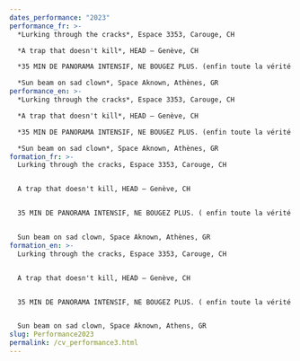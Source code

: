 ```yaml
---
dates_performance: "2023"
performance_fr: >-
  *Lurking through the cracks*, Espace 3353, Carouge, CH

  *A trap that doesn't kill*, HEAD – Genève, CH

  *35 MIN DE PANORAMA INTENSIF, NE BOUGEZ PLUS. (enfin toute la vérité sur la Suisse!)* avec Château Deux, 5e Biennale Insulaire des espaces d’art de Genève, CH

  *Sun beam on sad clown*, Space Aknown, Athènes, GR
performance_en: >-
  *Lurking through the cracks*, Espace 3353, Carouge, CH 

  *A trap that doesn't kill*, HEAD – Genève, CH

  *35 MIN DE PANORAMA INTENSIF, NE BOUGEZ PLUS. (enfin toute la vérité sur la Suisse!)* with Château Deux, 5e Biennale Insulaire des espaces d’art de Genève, CH

  *Sun beam on sad clown*, Space Aknown, Athènes, GR
formation_fr: >-
  Lurking through the cracks, Espace 3353, Carouge, CH


  A trap that doesn't kill, HEAD – Genève, CH


  35 MIN DE PANORAMA INTENSIF, NE BOUGEZ PLUS. ( enfin toute la vérité sur la Suisse! ), 5e Biennale Insulaire des espaces d’art de Genève, CH


  Sun beam on sad clown, Space Aknown, Athènes, GR
formation_en: >-
  Lurking through the cracks, Espace 3353, Carouge, CH


  A trap that doesn't kill, HEAD – Genève, CH


  35 MIN DE PANORAMA INTENSIF, NE BOUGEZ PLUS. ( enfin toute la vérité sur la Suisse!), 5e Biennale Insulaire des espaces d’art de Genève, CH


  Sun beam on sad clown, Space Aknown, Athens, GR
slug: Performance2023
permalink: /cv_performance3.html
---
```

